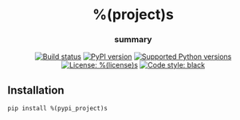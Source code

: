 <h1 align="center">%(project)s</h1>
<h3 align="center">summary</h3>

<p align="center">
<a href="https://travis-ci.org/%(github_user)s/%(project)s"><img alt="Build status" src="https://img.shields.io/travis/%(github_user)s/%(project)s/master.svg"></a>
<a href="https://pypi.org/project/%(pypi_project)s/"><img alt="PyPI version" src="https://img.shields.io/pypi/v/%(pypi_project)s.svg"></a>
<a href="https://pypi.org/project/%(pypi_project)s"><img alt="Supported Python versions" src="https://img.shields.io/pypi/pyversions/%(pypi_project)s.svg"></a>
<a href="https://pypi.org/project/%(pypi_project)s"><img alt="License: %(license)s" src="https://img.shields.io/pypi/l/%(pypi_project)s.svg"></a>
<a href="https://github.com/%(github_user)s/%(project)s"><img alt="Code style: black" src="https://img.shields.io/badge/code%%20style-black-000000.svg"></a>
</p>

## Installation

    pip install %(pypi_project)s

